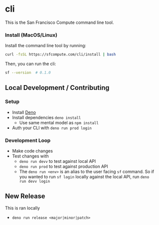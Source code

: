 # cli

This is the San Francisco Compute command line tool.

### Install (MacOS/Linux)

Install the command line tool by running:

```bash
curl -fsSL https://sfcompute.com/cli/install | bash
```

Then, you can run the cli:

```bash
sf --version  # 0.1.0
```

## Local Development / Contributing

### Setup

- Install [Deno](https://docs.deno.com/runtime/)
- Install dependencies `deno install`
  - Use same mental model as `npm install`
- Auth your CLI with `deno run prod login`

### Development Loop

- Make code changes
- Test changes with
  - `deno run devv` to test against local API
  - `deno run prod` to test against production API
  - The `deno run <env>` is an alias to the user facing `sf` command. So if you
    wanted to run `sf login` locally against the local API, run
    `deno run devv login`

## New Release

This is ran locally

- `deno run release <major|minor|patch>`
